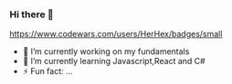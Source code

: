 ### Hi there 👋
https://www.codewars.com/users/HerHex/badges/small
- 🔭 I’m currently working on my fundamentals
- 🌱 I’m currently learning Javascript,React and C#
- ⚡ Fun fact: ...

<!--
**HerHex/HerHex** is a ✨ _special_ ✨ repository because its `README.md` (this file) appears on your GitHub profile.

Here are some ideas to get you started:
https://www.codewars.com/users/HerHex/badges/small
- 🔭 I’m currently working on my fundamentals
- 🌱 I’m currently learning Javascript,React and C#
- ⚡ Fun fact: ...
-->
